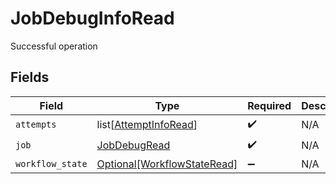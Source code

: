 # JobDebugInfoRead

Successful operation


## Fields

| Field                                                                   | Type                                                                    | Required                                                                | Description                                                             |
| ----------------------------------------------------------------------- | ----------------------------------------------------------------------- | ----------------------------------------------------------------------- | ----------------------------------------------------------------------- |
| `attempts`                                                              | list[[AttemptInfoRead](../../models/shared/attemptinforead.md)]         | :heavy_check_mark:                                                      | N/A                                                                     |
| `job`                                                                   | [JobDebugRead](../../models/shared/jobdebugread.md)                     | :heavy_check_mark:                                                      | N/A                                                                     |
| `workflow_state`                                                        | [Optional[WorkflowStateRead]](../../models/shared/workflowstateread.md) | :heavy_minus_sign:                                                      | N/A                                                                     |